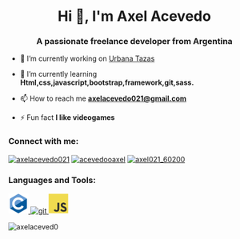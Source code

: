 <h1 align="center">Hi 👋, I'm Axel Acevedo</h1>
<h3 align="center">A passionate freelance developer from Argentina</h3>

- 🔭 I’m currently working on [Urbana Tazas](file:///C:/Users/54113/OneDrive/Escritorio/urbana_tazas/index.html)

- 🌱 I’m currently learning **Html,css,javascript,bootstrap,framework,git,sass.**

- 📫 How to reach me **axelacevedo021@gmail.com**

- ⚡ Fun fact **I like videogames**

<h3 align="left">Connect with me:</h3>
<p align="left">
<a href="https://linkedin.com/in/axelacevedo021" target="blank"><img align="center" src="https://raw.githubusercontent.com/rahuldkjain/github-profile-readme-generator/master/src/images/icons/Social/linked-in-alt.svg" alt="axelacevedo021" height="30" width="40" /></a>
<a href="https://instagram.com/acevedooaxel" target="blank"><img align="center" src="https://raw.githubusercontent.com/rahuldkjain/github-profile-readme-generator/master/src/images/icons/Social/instagram.svg" alt="acevedooaxel" height="30" width="40" /></a>
<a href="https://discord.gg/axel021_60200" target="blank"><img align="center" src="https://raw.githubusercontent.com/rahuldkjain/github-profile-readme-generator/master/src/images/icons/Social/discord.svg" alt="axel021_60200" height="30" width="40" /></a>
</p>

<h3 align="left">Languages and Tools:</h3>
<p align="left"> <a href="https://www.cprogramming.com/" target="_blank" rel="noreferrer"> <img src="https://raw.githubusercontent.com/devicons/devicon/master/icons/c/c-original.svg" alt="c" width="40" height="40"/> </a> <a href="https://git-scm.com/" target="_blank" rel="noreferrer"> <img src="https://www.vectorlogo.zone/logos/git-scm/git-scm-icon.svg" alt="git" width="40" height="40"/> </a> <a href="https://developer.mozilla.org/en-US/docs/Web/JavaScript" target="_blank" rel="noreferrer"> <img src="https://raw.githubusercontent.com/devicons/devicon/master/icons/javascript/javascript-original.svg" alt="javascript" width="40" height="40"/> </a> </p>

<p><img align="center" src="https://github-readme-stats.vercel.app/api/top-langs?username=axelaceved0&show_icons=true&locale=en&layout=compact" alt="axelaceved0" /></p>